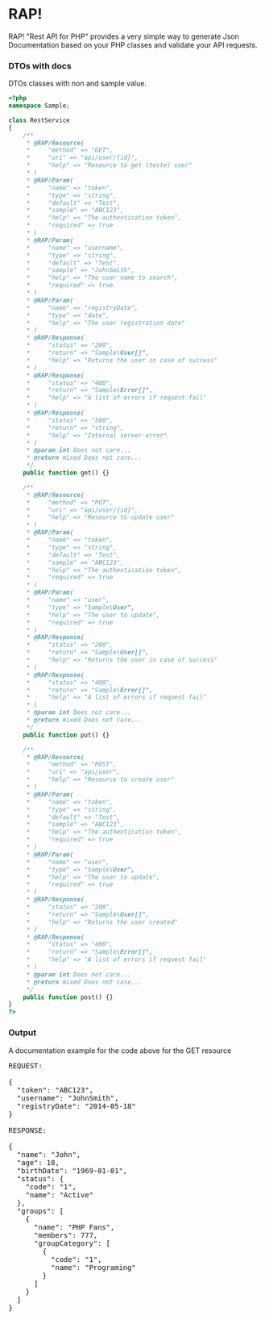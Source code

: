 RAP!
=============

RAP! "Rest API for PHP" provides a very simple way to generate Json Documentation based on your PHP classes and validate your API requests.

### DTOs with docs

DTOs classes with non and sample value.

```php
<?php
namespace Sample;

class RestService
{
    /**
     * @RAP/Resource(
     *     "method" => "GET",
     *     "uri" => "api/user/{id}",
     *     "help" => "Resource to get (teste) user"
     * )
     * @RAP/Param(
     *     "name" => "token",
     *     "type" => "string",
     *     "default" => "Test",
     *     "sample" => "ABC123",
     *     "help" => "The authentication token",
     *     "required" => true
     * )
     * @RAP/Param(
     *     "name" => "username",
     *     "type" => "string",
     *     "default" => "Test",
     *     "sample" => "JohnSmith",
     *     "help" => "The user name to search",
     *     "required" => true
     * )
     * @RAP/Param(
     *     "name" => "registryDate",
     *     "type" => "date",
     *     "help" => "The user registration date"
     * )
     * @RAP/Response(
     *     "status" => "200",
     *     "return" => "Sample\User[]",
     *     "help" => "Returns the user in case of success"
     * )
     * @RAP/Response(
     *     "status" => "400",
     *     "return" => "Sample\Error[]",
     *     "help" => "A list of errors if request fail"
     * )
     * @RAP/Response(
     *     "status" => "500",
     *     "return" => "string",
     *     "help" => "Internal server error"
     * )
     * @param int Does not care...
     * @return mixed Does not care...
     */
    public function get() {}

    /**
     * @RAP/Resource(
     *     "method" => "PUT",
     *     "uri" => "api/user/{id}",
     *     "help" => "Resource to update user"
     * )
     * @RAP/Param(
     *     "name" => "token",
     *     "type" => "string",
     *     "default" => "Test",
     *     "sample" => "ABC123",
     *     "help" => "The authentication token",
     *     "required" => true
     * )
     * @RAP/Param(
     *     "name" => "user",
     *     "type" => "Sample\User",
     *     "help" => "The user to update",
     *     "required" => true
     * )
     * @RAP/Response(
     *     "status" => "200",
     *     "return" => "Sample\User[]",
     *     "help" => "Returns the user in case of success"
     * )
     * @RAP/Response(
     *     "status" => "400",
     *     "return" => "Sample\Error[]",
     *     "help" => "A list of errors if request fail"
     * )
     * @param int Does not care...
     * @return mixed Does not care...
     */
    public function put() {}

    /**
     * @RAP/Resource(
     *     "method" => "POST",
     *     "uri" => "api/user",
     *     "help" => "Resource to create user"
     * )
     * @RAP/Param(
     *     "name" => "token",
     *     "type" => "string",
     *     "default" => "Test",
     *     "sample" => "ABC123",
     *     "help" => "The authentication token",
     *     "required" => true
     * )
     * @RAP/Param(
     *     "name" => "user",
     *     "type" => "Sample\User",
     *     "help" => "The user to update",
     *     "required" => true
     * )
     * @RAP/Response(
     *     "status" => "200",
     *     "return" => "Sample\User[]",
     *     "help" => "Returns the user created"
     * )
     * @RAP/Response(
     *     "status" => "400",
     *     "return" => "Sample\Error[]",
     *     "help" => "A list of errors if request fail"
     * )
     * @param int Does not care...
     * @return mixed Does not care...
     */
    public function post() {}
}
?>
```

### Output

A documentation example for the code above for the GET resource

<pre>
REQUEST:

{
  "token": "ABC123",
  "username": "JohnSmith",
  "registryDate": "2014-05-18"
}

RESPONSE:

{
  "name": "John",
  "age": 18,
  "birthDate": "1969-01-01",
  "status": {
    "code": "1",
    "name": "Active"
  },
  "groups": [
    {
      "name": "PHP Fans",
      "members": 777,
      "groupCategory": [
        {
          "code": "1",
          "name": "Programing"
        }
      ]
    }
  ]
}
</pre>
